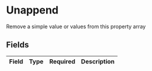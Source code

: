 # Unappend

Remove a simple value or values from this property array


## Fields

| Field       | Type        | Required    | Description |
| ----------- | ----------- | ----------- | ----------- |